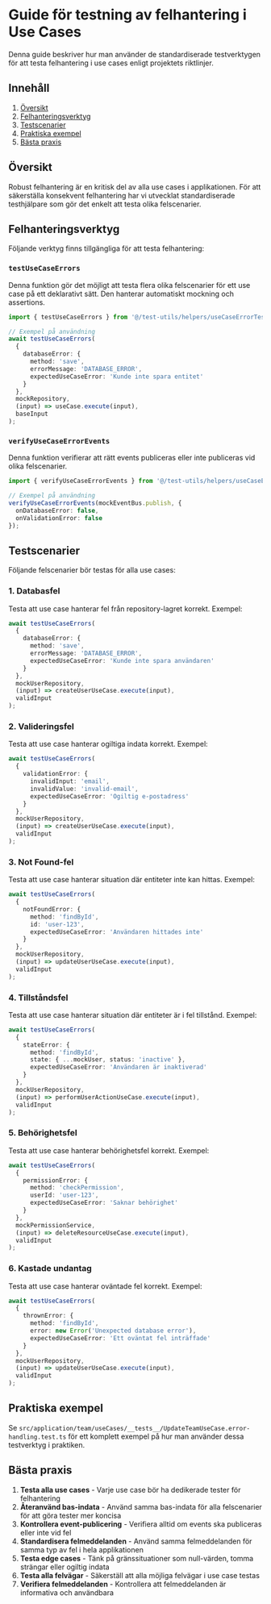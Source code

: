 # Guide för testning av felhantering i Use Cases

Denna guide beskriver hur man använder de standardiserade testverktygen för att testa felhantering i use cases enligt projektets riktlinjer.

## Innehåll

1. [Översikt](#översikt)
2. [Felhanteringsverktyg](#felhanteringsverktyg)
3. [Testscenarier](#testscenarier)
4. [Praktiska exempel](#praktiska-exempel)
5. [Bästa praxis](#bästa-praxis)

## Översikt

Robust felhantering är en kritisk del av alla use cases i applikationen. För att säkerställa konsekvent felhantering har vi utvecklat standardiserade testhjälpare som gör det enkelt att testa olika felscenarier.

## Felhanteringsverktyg

Följande verktyg finns tillgängliga för att testa felhantering:

### `testUseCaseErrors`

Denna funktion gör det möjligt att testa flera olika felscenarier för ett use case på ett deklarativt sätt. Den hanterar automatiskt mockning och assertions.

```typescript
import { testUseCaseErrors } from '@/test-utils/helpers/useCaseErrorTestHelper';

// Exempel på användning
await testUseCaseErrors(
  {
    databaseError: {
      method: 'save',
      errorMessage: 'DATABASE_ERROR',
      expectedUseCaseError: 'Kunde inte spara entitet'
    }
  },
  mockRepository,
  (input) => useCase.execute(input),
  baseInput
);
```

### `verifyUseCaseErrorEvents`

Denna funktion verifierar att rätt events publiceras eller inte publiceras vid olika felscenarier.

```typescript
import { verifyUseCaseErrorEvents } from '@/test-utils/helpers/useCaseErrorTestHelper';

// Exempel på användning
verifyUseCaseErrorEvents(mockEventBus.publish, {
  onDatabaseError: false,
  onValidationError: false
});
```

## Testscenarier

Följande felscenarier bör testas för alla use cases:

### 1. Databasfel

Testa att use case hanterar fel från repository-lagret korrekt. Exempel:

```typescript
await testUseCaseErrors(
  {
    databaseError: {
      method: 'save',
      errorMessage: 'DATABASE_ERROR',
      expectedUseCaseError: 'Kunde inte spara användaren'
    }
  },
  mockUserRepository,
  (input) => createUserUseCase.execute(input),
  validInput
);
```

### 2. Valideringsfel

Testa att use case hanterar ogiltiga indata korrekt. Exempel:

```typescript
await testUseCaseErrors(
  {
    validationError: {
      invalidInput: 'email',
      invalidValue: 'invalid-email',
      expectedUseCaseError: 'Ogiltig e-postadress'
    }
  },
  mockUserRepository,
  (input) => createUserUseCase.execute(input),
  validInput
);
```

### 3. Not Found-fel

Testa att use case hanterar situation där entiteter inte kan hittas. Exempel:

```typescript
await testUseCaseErrors(
  {
    notFoundError: {
      method: 'findById',
      id: 'user-123',
      expectedUseCaseError: 'Användaren hittades inte'
    }
  },
  mockUserRepository,
  (input) => updateUserUseCase.execute(input),
  validInput
);
```

### 4. Tillståndsfel

Testa att use case hanterar situation där entiteter är i fel tillstånd. Exempel:

```typescript
await testUseCaseErrors(
  {
    stateError: {
      method: 'findById',
      state: { ...mockUser, status: 'inactive' },
      expectedUseCaseError: 'Användaren är inaktiverad'
    }
  },
  mockUserRepository,
  (input) => performUserActionUseCase.execute(input),
  validInput
);
```

### 5. Behörighetsfel

Testa att use case hanterar behörighetsfel korrekt. Exempel:

```typescript
await testUseCaseErrors(
  {
    permissionError: {
      method: 'checkPermission',
      userId: 'user-123',
      expectedUseCaseError: 'Saknar behörighet'
    }
  },
  mockPermissionService,
  (input) => deleteResourceUseCase.execute(input),
  validInput
);
```

### 6. Kastade undantag

Testa att use case hanterar oväntade fel korrekt. Exempel:

```typescript
await testUseCaseErrors(
  {
    thrownError: {
      method: 'findById',
      error: new Error('Unexpected database error'),
      expectedUseCaseError: 'Ett oväntat fel inträffade'
    }
  },
  mockUserRepository,
  (input) => updateUserUseCase.execute(input),
  validInput
);
```

## Praktiska exempel

Se `src/application/team/useCases/__tests__/UpdateTeamUseCase.error-handling.test.ts` för ett komplett exempel på hur man använder dessa testverktyg i praktiken.

## Bästa praxis

1. **Testa alla use cases** - Varje use case bör ha dedikerade tester för felhantering
2. **Återanvänd bas-indata** - Använd samma bas-indata för alla felscenarier för att göra tester mer koncisa
3. **Kontrollera event-publicering** - Verifiera alltid om events ska publiceras eller inte vid fel
4. **Standardisera felmeddelanden** - Använd samma felmeddelanden för samma typ av fel i hela applikationen
5. **Testa edge cases** - Tänk på gränssituationer som null-värden, tomma strängar eller ogiltig indata
6. **Testa alla felvägar** - Säkerställ att alla möjliga felvägar i use case testas
7. **Verifiera felmeddelanden** - Kontrollera att felmeddelanden är informativa och användbara 